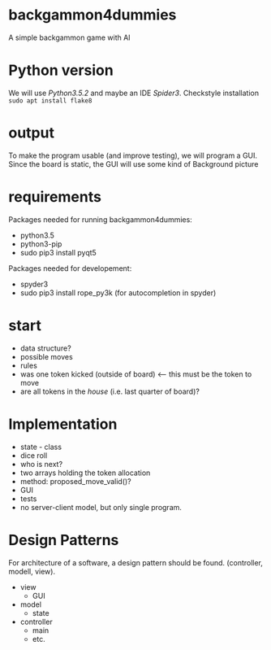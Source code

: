 # backgammon4dummies
A simple backgammon game with AI

Python version
==============

We will use _Python3.5.2_ and maybe an IDE _Spider3_.
Checkstyle installation ```sudo apt install flake8```

output
======

To make the program usable (and improve testing), we will program a GUI. Since the board is static, the GUI will use some kind of Background picture

requirements
============

Packages needed for running backgammon4dummies:
 * python3.5
 * python3-pip
 * sudo pip3 install pyqt5

Packages needed for developement:
 * spyder3
 * sudo pip3 install rope_py3k  (for autocompletion in spyder)

start
=====

 * data structure?
 * possible moves
  * rules
  * was one token kicked (outside of board) <-- this must be the token to move
  * are all tokens in the _house_ (i.e. last quarter of board)?


Implementation
==============

 * state - class
  * dice roll
  * who is next?
  * two arrays holding the token allocation
  * method: proposed_move_valid()?
 * GUI
 * tests
 * no server-client model, but only single program.

Design Patterns
===============

For architecture of a software, a design pattern should be found. (controller, modell, view).
* view
  * GUI
* model
  * state
* controller
  * main
  * etc.
